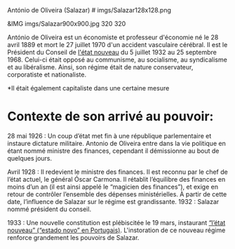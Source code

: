 António de Oliveira (Salazar) # imgs/Salazar128x128.png

&IMG imgs/Salazar900x900.jpg 320 320

António de Oliveira est un économiste et professeur d'économie né le 28 avril 1889 et mort le 27 juillet 1970 d'un accident vasculaire cérébral. Il est le Président du Conseil de [l'état nouveau](articles/Gouvernement_Sal.md) du 5 juillet 1932 au 25 septembre 1968.
Celui-ci était opposé au communisme, au socialisme, au syndicalisme et au libéralisme. Ainsi, son régime était de nature conservateur, corporatiste et nationaliste.

\*Il était également capitaliste dans une certaine mesure


# Contexte de son arrivé au pouvoir:
28 mai 1926 : Un coup d’état met fin à une république parlementaire et instaure dictature militaire. Antonio de Oliveira entre dans la vie politique en étant nommé ministre des finances, cependant il démissionne au bout de quelques jours.

Avril 1928 : Il redevient le ministre des finances. Il est reconnu par le chef de l’état actuel, le général Óscar Carmona. Il rétablit l’équilibre des finances en moins d’un an (il est ainsi appelé le “magicien des finances”), et exige en retour de contrôler l’ensemble des dépenses ministérielles. À partir de cette date, l’influence de Salazar sur le régime est grandissante.
1932 : Salazar nommé président du conseil.

1933 : Une nouvelle constitution est plébiscitée le 19 mars, instaurant [“l’état nouveau” (“estado novo” en Portugais)](articles/Gouvernement_Sal.md). L'instoration de ce nouveau régime renforce grandement les pouvoirs de Salazar.
